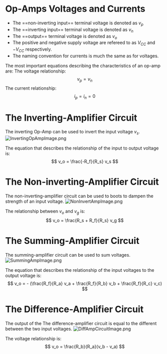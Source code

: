 # Op-Amps Voltages and Currents
- The ==non-inverting input== terminal voltage is denoted as $v_p$
- The ==inverting input== terminal voltage is denoted as $v_n$
- The ==output== terminal voltage is denoted as $v_o$
- The positive and negative supply voltage are refereed to as $V_{CC}$ and $-V_{CC}$ respectively.
- The naming convention for currents is much the same as for voltages.

The most important equations describing the characteristics of an op-amp are:
The voltage relationship:
$$
v_p = v_n
$$
The current relationship:
$$
i_p = i_n = 0
$$

# The Inverting-Amplifier Circuit
The inverting Op-Amp can be used to invert the input voltage $v_s$.
![InvertingOpAmpImage.png](../../_resources/InvertingOpAmpImage.png)

The equation that describes the relationship of the input to output voltage is:
$$
v_o = \frac{-R_f}{R_s} v_s
$$

# The Non-inverting-Amplifier Circuit
The non-inverting-amplifier circuit can be used to boots to dampen the strength of an input voltage.
![NonInvertAmpImage.png](../../_resources/NonInvertAmpImage.png)

The relationship between $v_o$ and $v_g$ is:
$$
v_o = \frac{R_s + R_f}{R_s} v_g
$$

# The Summing-Amplifier Circuit
The summing-amplifier circuit can be used to sum voltages.
![SummingAmpImage.png](../../_resources/SummingAmpImage.png)

The equation that describes the relationship of the input voltages to the output voltage is:
$$
v_o = - (\frac{R_f}{R_a} v_a + \frac{R_f}{R_b} v_b + \frac{R_f}{R_c} v_c)
$$

# The Difference-Amplifier Circuit
The output of the The difference-amplifier circuit is equal to the different between the two input voltages.
![DiffAmpCircuitImage.png](../../_resources/DiffAmpCircuitImage.png)

The voltage relationship is:
$$
v_o = \frac{R_b}{R_a}(v_b - v_a)
$$

